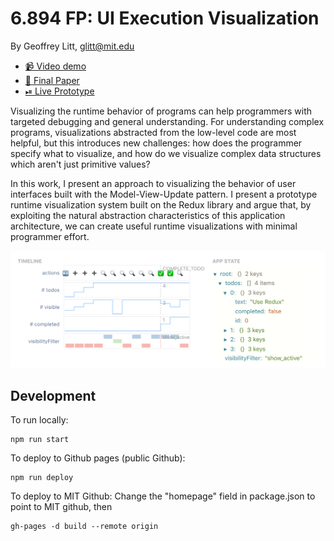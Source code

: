 # 6.894 FP: UI Execution Visualization

By Geoffrey Litt, glitt@mit.edu

* [📹 Video demo](https://www.loom.com/share/e5df0b7ba47240e3ac9f5ceb9316ec53)
* [📄 Final Paper](paper/paper.pdf)
* [⏯ Live Prototype](https://geoffreylitt.github.io/todomvc-vis/)

Visualizing the runtime behavior of programs can help programmers with targeted debugging and general understanding. For understanding complex programs, visualizations abstracted from the low-level code are most helpful, but this introduces new challenges: how does the programmer specify what to visualize, and how do we visualize complex data structures which aren't just primitive values?

In this work, I present an approach to visualizing the behavior of user interfaces built with the Model-View-Update pattern. I present a prototype runtime visualization system built on the Redux library and argue that, by exploiting the natural abstraction characteristics of this application architecture, we can create useful runtime visualizations with minimal programmer effort.

![timeline screenshot](timeline.png)

## Development

To run locally:

```
npm run start
```

To deploy to Github pages (public Github):

```
npm run deploy
```

To deploy to MIT Github: Change the "homepage" field in package.json to point to MIT github, then

```
gh-pages -d build --remote origin
```

